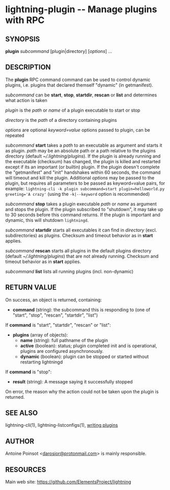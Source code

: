 lightning-plugin -- Manage plugins with RPC
===========================================

SYNOPSIS
--------

**plugin** *subcommand* [plugin|directory] [*options*] ...


DESCRIPTION
-----------

The **plugin** RPC command command can be used to control dynamic plugins,
i.e. plugins that declared themself "dynamic" (in getmanifest).

*subcommand* can be **start**, **stop**, **startdir**, **rescan** or **list** and
determines what action is taken

*plugin* is the *path* or *name* of a plugin executable to start or stop

*directory* is the *path* of a directory containing plugins

*options* are optional *keyword=value* options passed to plugin, can be repeated

*subcommand* **start** takes a *path* to an executable as argument and starts it as plugin.
*path* may be an absolute path or a path relative to the plugins directory (default *~/.lightning/plugins*).
If the plugin is already running and the executable (checksum) has changed, the plugin is
killed and restarted except if its an important (or builtin) plugin.
If the plugin doesn't complete the "getmanifest" and "init" handshakes within 60 seconds,
the command will timeout and kill the plugin.
Additional *options* may be passed to the plugin, but requires all parameters to
be passed as keyword=value pairs, for example:
 `lightning-cli -k plugin subcommand=start plugin=helloworld.py greeting='A crazy'`
(using the `-k|--keyword` option is recommended)

*subcommand* **stop** takes a plugin executable *path* or *name* as argument and stops the plugin.
If the plugin subscribed to "shutdown", it may take up to 30 seconds before this
command returns. If the plugin is important and dynamic, this will shutdown `lightningd`.

*subcommand* **startdir** starts all executables it can find in *directory* (excl. subdirectories)
as plugins. Checksum and timeout behavior as in **start** applies.

*subcommand* **rescan** starts all plugins in the default plugins directory (default *~/.lightning/plugins*)
that are not already running. Checksum and timeout behavior as in **start** applies.

*subcommand* **list** lists all running plugins (incl. non-dynamic)

RETURN VALUE
------------

[comment]: # (GENERATE-FROM-SCHEMA-START)
On success, an object is returned, containing:

- **command** (string): the subcommand this is responding to (one of "start", "stop", "rescan", "startdir", "list")

If **command** is "start", "startdir", "rescan" or "list":

  - **plugins** (array of objects):
    - **name** (string): full pathname of the plugin
    - **active** (boolean): status; plugin completed init and is operational, plugins are configured asynchronously.
    - **dynamic** (boolean): plugin can be stopped or started without restarting lightningd

If **command** is "stop":

  - **result** (string): A message saying it successfully stopped

[comment]: # (GENERATE-FROM-SCHEMA-END)

On error, the reason why the action could not be taken upon the
plugin is returned.

SEE ALSO
--------
lightning-cli(1), lightning-listconfigs(1), [writing plugins][writing plugins]

AUTHOR
------

Antoine Poinsot <<darosior@protonmail.com>> is mainly responsible.

RESOURCES
---------

Main web site: <https://github.com/ElementsProject/lightning>

[writing plugins]: PLUGINS.md
[comment]: # ( SHA256STAMP:17dc5bb65dc652ab4dee5fda0c3c9a909edc931c357773cbc988aede3d9fb49a)
